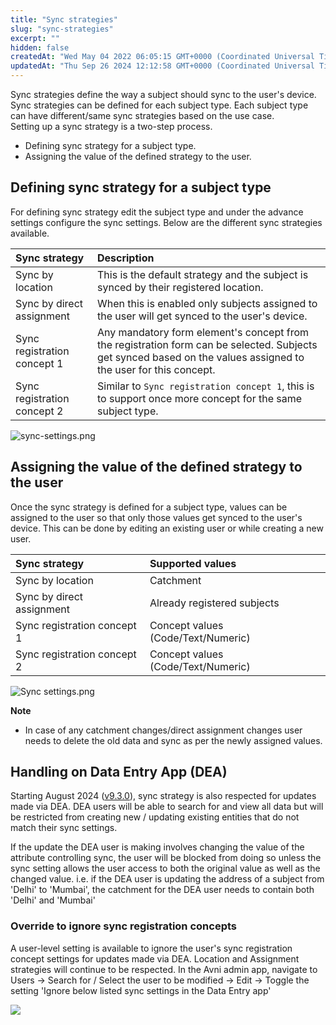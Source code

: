 ```yaml
---
title: "Sync strategies"
slug: "sync-strategies"
excerpt: ""
hidden: false
createdAt: "Wed May 04 2022 06:05:15 GMT+0000 (Coordinated Universal Time)"
updatedAt: "Thu Sep 26 2024 12:12:58 GMT+0000 (Coordinated Universal Time)"
---
```

Sync strategies define the way a subject should sync to the user's device. Sync strategies can be defined for each subject type. Each subject type can have different/same sync strategies based on the use case.  
Setting up a sync strategy is a two-step process.

- Defining sync strategy for a subject type.
- Assigning the value of the defined strategy to the user.

## Defining sync strategy for a subject type

For defining sync strategy edit the subject type and under the advance settings configure the sync settings. Below are the different sync strategies available.

| Sync strategy               | Description                                                                                                                                                     |
| :-------------------------- | :-------------------------------------------------------------------------------------------------------------------------------------------------------------- |
| Sync by location            | This is the default strategy and the subject is synced by their registered location.                                                                            |
| Sync by direct assignment   | When this is enabled only subjects assigned to the user will get synced to the user's device.                                                                   |
| Sync registration concept 1 | Any mandatory form element's concept from the registration form can be selected. Subjects get synced based on the values assigned to the user for this concept. |
| Sync registration concept 2 | Similar to `Sync registration concept 1`, this is to support once more concept for the same subject type.                                                       |

![](https://files.readme.io/ad013a1-sync-settings.png "sync-settings.png")

## Assigning the value of the defined strategy to the user

Once the sync strategy is defined for a subject type, values can be assigned to the user so that only those values get synced to the user's device. This can be done by editing an existing user or while creating a new user.

| Sync strategy               | Supported values                   |
| :-------------------------- | :--------------------------------- |
| Sync by location            | Catchment                          |
| Sync by direct assignment   | Already registered subjects        |
| Sync registration concept 1 | Concept values (Code/Text/Numeric) |
| Sync registration concept 2 | Concept values (Code/Text/Numeric) |

![](https://files.readme.io/f215814-Sync_settings.png "Sync settings.png")

**Note** 

- In case of any catchment changes/direct assignment changes user needs to delete the old data and sync as per the newly assigned values.

## Handling on Data Entry App (DEA)

Starting August 2024 ([v9.3.0](https://github.com/avniproject/avni-product/releases/tag/v9.3.0)), sync strategy is also respected for updates made via DEA. DEA users will be able to search for and view all data but will be restricted from creating new / updating existing entities that do not match their sync settings.

If the update the DEA user is making involves changing the value of the attribute controlling sync, the user will be blocked from doing so unless the sync setting allows the user access to both the original value as well as the changed value. i.e. if the DEA user is updating the address of a subject from 'Delhi' to 'Mumbai', the catchment for the DEA user needs to contain both 'Delhi' and 'Mumbai' 

### Override to ignore sync registration concepts

A user-level setting is available to ignore the user's sync registration concept settings for updates made via DEA. Location and Assignment strategies will continue to be respected. In the Avni admin app, navigate to Users -> Search for / Select the user to be modified -> Edit -> Toggle the setting 'Ignore below listed sync settings in the Data Entry app'

![](https://files.readme.io/2f475037479d5e87ded6067331bc01566e0a94bac10d7e896d6725043ea1e44f-image.png)
